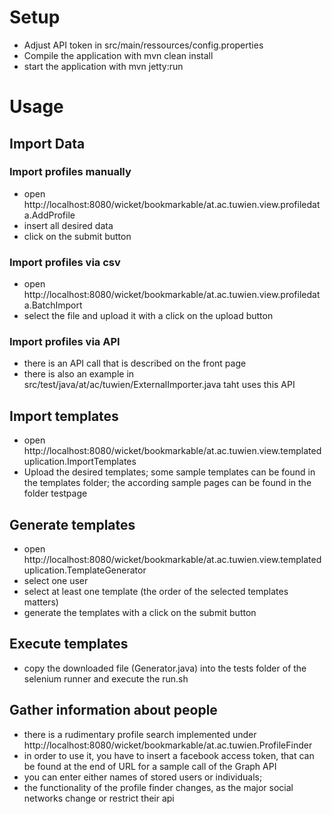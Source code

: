 # Setup

* Adjust API token in src/main/ressources/config.properties
* Compile the application with mvn clean install
* start the application with mvn jetty:run


# Usage

## Import Data

### Import profiles manually
* open http://localhost:8080/wicket/bookmarkable/at.ac.tuwien.view.profiledata.AddProfile
* insert all desired data
* click on the submit button

### Import profiles via csv
* open http://localhost:8080/wicket/bookmarkable/at.ac.tuwien.view.profiledata.BatchImport
* select the file and upload it with a click on the upload button

### Import profiles via API
* there is an API call that is described on the front page
* there is also an example in src/test/java/at/ac/tuwien/ExternalImporter.java taht uses this API

## Import templates
* open http://localhost:8080/wicket/bookmarkable/at.ac.tuwien.view.templateduplication.ImportTemplates
* Upload the desired templates; some sample templates can be found in the templates folder; the according sample pages can be found in the folder testpage

## Generate templates
* open http://localhost:8080/wicket/bookmarkable/at.ac.tuwien.view.templateduplication.TemplateGenerator
* select one user
* select at least one template (the order of the selected templates matters)
* generate the templates with a click on the submit button

## Execute templates
* copy the downloaded file (Generator.java) into the tests folder of the selenium runner and execute the run.sh

## Gather information about people
* there is a rudimentary profile search implemented under http://localhost:8080/wicket/bookmarkable/at.ac.tuwien.ProfileFinder
* in order to use it, you have to insert a facebook access token, that can be found at the end of URL for a sample call of the Graph API
* you can enter either names of stored users or individuals;
* the functionality of the profile finder changes, as the major social networks change or restrict their api




